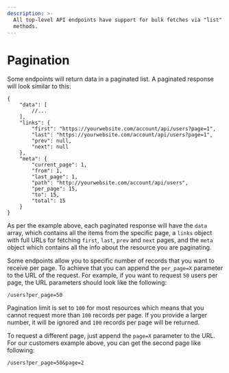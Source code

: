 ```yaml
---
description: >-
  All top-level API endpoints have support for bulk fetches via "list" API
  methods.
---
```


# Pagination

Some endpoints will return data in a paginated list. A paginated response will look similar to this:

```text
{
    "data": [
        //...
    ],
    "links": {
        "first": "https://yourwebsite.com/account/api/users?page=1",
        "last": "https://yourwebsite.com/account/api/users?page=1",
        "prev": null,
        "next": null
    },
    "meta": {
        "current_page": 1,
        "from": 1,
        "last_page": 1,
        "path": "http://yourwebsite.com/account/api/users",
        "per_page": 15,
        "to": 15,
        "total": 15
    }
}
```

As per the example above, each paginated response will have the `data` array, which contains all the items from the specific page, a `links` object with full URLs for fetching `first`, `last`, `prev` and `next` pages, and the `meta` object which contains all the info about the resource you are paginating.

Some endpoints allow you to specific number of records that you want to receive per page. To achieve that you can append the `per_page=X` parameter to the URL of the request. For example, if you want to request `50` users per page, the URL parameters should look like the following:

```text
/users?per_page=50
```

Pagination limit is set to `100` for most resources which means that you cannot request more than `100` records per page. If you provide a larger number, it will be ignored and `100` records per page will be returned.

To request a different page, just append the `page=X` parameter to the URL. For our customers example above, you can get the second page like following:

```text
/users?per_page=50&page=2
```

